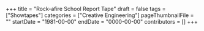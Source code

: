 +++
title = "Rock-afire School Report Tape"
draft = false
tags = ["Showtapes"]
categories = ["Creative Engineering"]
pageThumbnailFile = ""
startDate = "1981-00-00"
endDate = "0000-00-00"
contributors = []
+++

